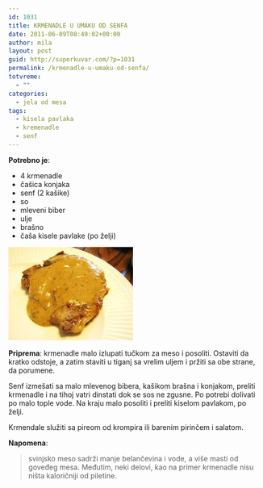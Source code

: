 ```yaml
---
id: 1031
title: KRMENADLE U UMAKU OD SENFA
date: 2011-06-09T08:49:02+00:00
author: mila
layout: post
guid: http://superkuvar.com/?p=1031
permalink: /krmenadle-u-umaku-od-senfa/
totvreme:
  - ""
categories:
  - jela od mesa
tags:
  - kisela pavlaka
  - kremenadle
  - senf
---
```

**Potrebno je**:

  * 4 krmenadle
  * čašica konjaka
  * senf (2 kašike)
  * so
  * mleveni biber
  * ulje
  * brašno
  * čaša kisele pavlake (po želji)

<img class="alignnone size-full wp-image-1032" title="krmenadleusenfu" src="/wp-content/uploads/2011/06/krmenadleusenfu-e1307609322152.jpg" alt="" width="247" height="185" /> 

**Priprema**: krmenadle malo izlupati tučkom za meso i posoliti. Ostaviti da kratko odstoje, a zatim staviti u tiganj sa vrelim uljem i pržiti sa obe strane, da porumene.

Senf izmešati sa malo mlevenog bibera, kašikom brašna i konjakom, preliti krmenadle i na tihoj vatri dinstati dok se sos ne zgusne. Po potrebi dolivati po malo tople vode. Na kraju malo posoliti i preliti kiselom pavlakom, po želji.

Krmendale služiti sa pireom od krompira ili barenim pirinčem i salatom.

**Napomena**: 
> svinjsko meso sadrži manje belančevina i vode, a više masti od goveđeg mesa. Međutim, neki delovi, kao na primer krmenadle nisu ništa kaloričniji od piletine.